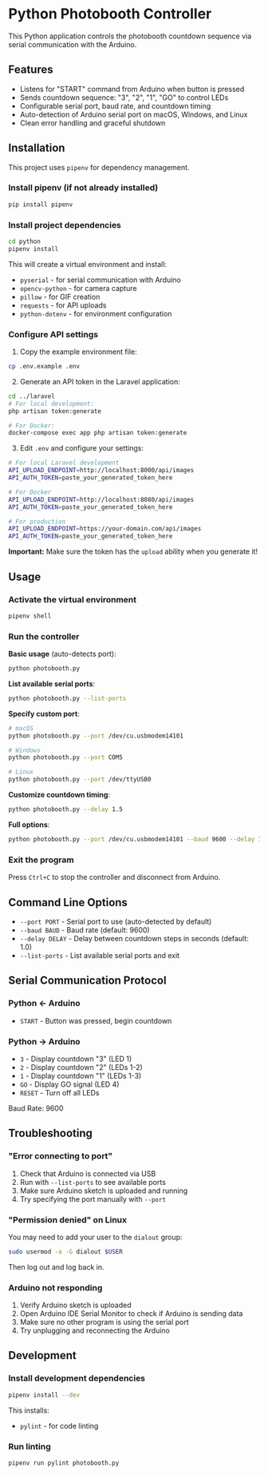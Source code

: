 # Python Photobooth Controller

This Python application controls the photobooth countdown sequence via serial communication with the Arduino.

## Features

- Listens for "START" command from Arduino when button is pressed
- Sends countdown sequence: "3", "2", "1", "GO" to control LEDs
- Configurable serial port, baud rate, and countdown timing
- Auto-detection of Arduino serial port on macOS, Windows, and Linux
- Clean error handling and graceful shutdown

## Installation

This project uses `pipenv` for dependency management.

### Install pipenv (if not already installed)

```bash
pip install pipenv
```

### Install project dependencies

```bash
cd python
pipenv install
```

This will create a virtual environment and install:
- `pyserial` - for serial communication with Arduino
- `opencv-python` - for camera capture
- `pillow` - for GIF creation
- `requests` - for API uploads
- `python-dotenv` - for environment configuration

### Configure API settings

1. Copy the example environment file:
```bash
cp .env.example .env
```

2. Generate an API token in the Laravel application:
```bash
cd ../laravel
# For local development:
php artisan token:generate

# For Docker:
docker-compose exec app php artisan token:generate
```

3. Edit `.env` and configure your settings:
```bash
# For local Laravel development
API_UPLOAD_ENDPOINT=http://localhost:8000/api/images
API_AUTH_TOKEN=paste_your_generated_token_here

# For Docker
API_UPLOAD_ENDPOINT=http://localhost:8080/api/images
API_AUTH_TOKEN=paste_your_generated_token_here

# For production
API_UPLOAD_ENDPOINT=https://your-domain.com/api/images
API_AUTH_TOKEN=paste_your_generated_token_here
```

**Important:** Make sure the token has the `upload` ability when you generate it!

## Usage

### Activate the virtual environment

```bash
pipenv shell
```

### Run the controller

**Basic usage** (auto-detects port):
```bash
python photobooth.py
```

**List available serial ports**:
```bash
python photobooth.py --list-ports
```

**Specify custom port**:
```bash
# macOS
python photobooth.py --port /dev/cu.usbmodem14101

# Windows
python photobooth.py --port COM5

# Linux
python photobooth.py --port /dev/ttyUSB0
```

**Customize countdown timing**:
```bash
python photobooth.py --delay 1.5
```

**Full options**:
```bash
python photobooth.py --port /dev/cu.usbmodem14101 --baud 9600 --delay 1.0
```

### Exit the program

Press `Ctrl+C` to stop the controller and disconnect from Arduino.

## Command Line Options

- `--port PORT` - Serial port to use (auto-detected by default)
- `--baud BAUD` - Baud rate (default: 9600)
- `--delay DELAY` - Delay between countdown steps in seconds (default: 1.0)
- `--list-ports` - List available serial ports and exit

## Serial Communication Protocol

### Python ← Arduino
- `START` - Button was pressed, begin countdown

### Python → Arduino
- `3` - Display countdown "3" (LED 1)
- `2` - Display countdown "2" (LEDs 1-2)
- `1` - Display countdown "1" (LEDs 1-3)
- `GO` - Display GO signal (LED 4)
- `RESET` - Turn off all LEDs

Baud Rate: 9600

## Troubleshooting

### "Error connecting to port"

1. Check that Arduino is connected via USB
2. Run with `--list-ports` to see available ports
3. Make sure Arduino sketch is uploaded and running
4. Try specifying the port manually with `--port`

### "Permission denied" on Linux

You may need to add your user to the `dialout` group:
```bash
sudo usermod -a -G dialout $USER
```
Then log out and log back in.

### Arduino not responding

1. Verify Arduino sketch is uploaded
2. Open Arduino IDE Serial Monitor to check if Arduino is sending data
3. Make sure no other program is using the serial port
4. Try unplugging and reconnecting the Arduino

## Development

### Install development dependencies

```bash
pipenv install --dev
```

This installs:
- `pylint` - for code linting

### Run linting

```bash
pipenv run pylint photobooth.py
```
